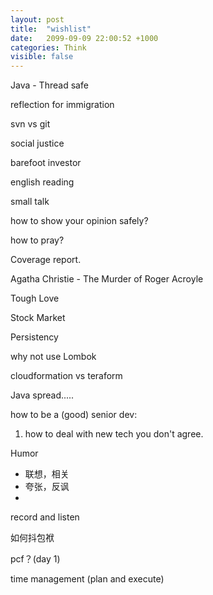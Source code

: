 ```yaml
---
layout: post
title:  "wishlist"
date:   2099-09-09 22:00:52 +1000
categories: Think
visible: false
---
```


Java - Thread safe

reflection for immigration

svn vs git

social justice

barefoot investor 

english reading

small talk

how to show your opinion safely?

how to pray?

Coverage report.

Agatha Christie - The Murder of Roger Acroyle

Tough Love

Stock Market

Persistency

why not use Lombok

cloudformation vs teraform

Java spread.....

how to be a (good) senior dev:
1. how to deal with new tech you don't agree.

Humor
- 联想，相关
- 夸张，反讽
- 

record and listen

如何抖包袱

pcf？(day 1)

time management (plan and execute)




